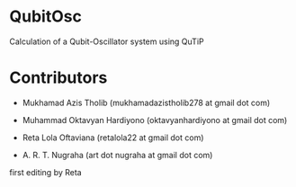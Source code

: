 
# QubitOsc
Calculation of a Qubit-Oscillator system using QuTiP

# Contributors
- Mukhamad Azis Tholib
(mukhamadazistholib278 at gmail dot com)

- Muhammad Oktavyan Hardiyono 
(oktavyanhardiyono at gmail dot com)

- Reta Lola Oftaviana
(retalola22 at gmail dot com)

- A. R. T. Nugraha
(art dot nugraha at gmail dot com)

first editing by Reta
